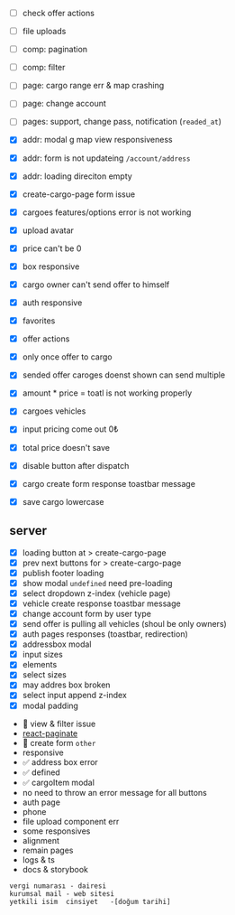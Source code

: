 - [ ] check offer actions
- [ ] file uploads
- [ ] comp: pagination
- [ ] comp: filter
- [ ] page: cargo range err & map crashing 
- [ ] page: change account 
- [ ] pages: support, change pass,  notification (`readed_at`)

- [x] addr: modal g map view responsiveness
- [x] addr: form is not updateing `/account/address`
- [x] addr: loading direciton empty 
- [x] create-cargo-page form issue
- [x] cargoes features/options error is not working 
- [x] upload avatar
- [x] price can't be 0
- [x] box responsive 
- [x] cargo owner can't send offer to himself 
- [x] auth responsive
- [x] favorites
- [x] offer actions
- [x] only once offer to cargo
- [x] sended offer caroges doenst shown can send multiple
- [x] amount * price = toatl is not working properly
- [x] cargoes vehicles
- [x] input pricing come out 0₺ 
- [x] total price doesn't save 
- [x] disable button after dispatch
- [x] cargo create form response toastbar message
- [x] save cargo lowercase
## server 
- [x] loading button at > create-cargo-page
- [x] prev next buttons for > create-cargo-page
- [x] publish footer loading
- [x] show modal `undefined` need pre-loading
- [x] select dropdown  z-index (vehicle page)
- [x] vehicle create response toastbar message
- [x] change account form by user type
- [x] send offer is pulling all vehicles (shoul be only owners)
- [x] auth pages responses (toastbar, redirection)
- [x] addressbox modal
- [x] input sizes  
- [x] elements
- [x] select sizes
- [x] may addres box broken
- [x] select input append z-index
- [x] modal padding 

- 🧊 view & filter issue
- [react-paginate](https://github.com/AdeleD/react-paginate)
- 🧊 create form `other`
- responsive
- ✅ address box error
- ✅ defined
- ✅ cargoItem modal
- no need to throw an error message for all buttons
- auth page
- phone
- file upload component err 
- some responsives 
- alignment
- remain pages
- logs & ts
- docs & storybook



```
vergi numarası - dairesi
kurumsal mail - web sitesi
yetkili isim  cinsiyet   -[doğum tarihi]

```